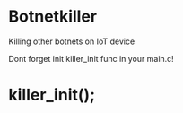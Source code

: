 # Botnetkiller
Killing other botnets on IoT device

Dont forget init killer_init func in your main.c!
# killer_init();
